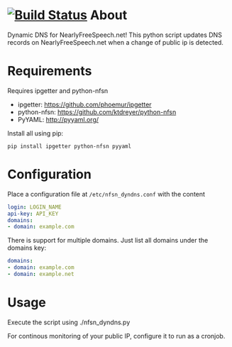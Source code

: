 [![Build Status](https://travis-ci.org/gustavlarson/nfsn_dyndns.svg?branch=master)](https://travis-ci.org/gustavlarson/nfsn_dyndns)
About
========
Dynamic DNS for NearlyFreeSpeech.net!
This python script updates DNS records on NearlyFreeSpeech.net when a change of public ip is detected.

Requirements
========
Requires ipgetter and python-nfsn
* ipgetter: https://github.com/phoemur/ipgetter
* python-nfsn: https://github.com/ktdreyer/python-nfsn
* PyYAML: http://pyyaml.org/

Install all using pip:

    pip install ipgetter python-nfsn pyyaml

Configuration
========
Place a configuration file at `/etc/nfsn_dyndns.conf` with the content
```yaml
login: LOGIN_NAME
api-key: API_KEY
domains:
- domain: example.com
```

There is support for multiple domains. Just list all domains under the domains key:
```yaml
domains:
- domain: example.com
- domain: example.net
```


Usage
========
Execute the script using
    ./nfsn_dyndns.py

For continous monitoring of your public IP, configure it to run as a cronjob.
